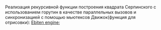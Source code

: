 Реализация рекурсивной функции построения квадрата Серпинского с использованием горутин в качестве параллельных вызовов и синхронизацией с помощью мьютексов
Движок(функция для отрисовки): [Ebiten engine](https://github.com/hajimehoshi/ebiten);

